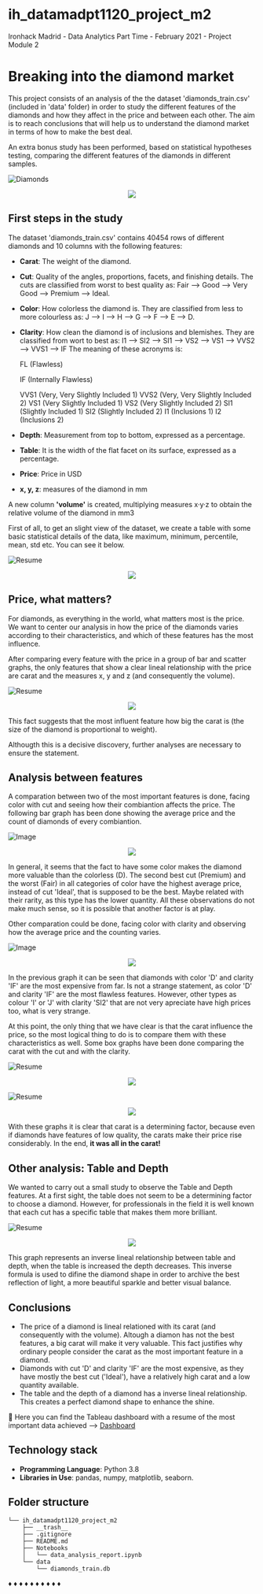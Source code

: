 # ih_datamadpt1120_project_m2
Ironhack Madrid - Data Analytics Part Time - February 2021 - Project Module 2


# **Breaking into the diamond market**
This project consists of an analysis of the the dataset 'diamonds_train.csv' (included in 'data' folder) in order to study the different features of the diamonds and how they affect in the price and between each other. The aim is to reach conclusions that will help us to understand the diamond market in terms of how to make the best deal. 

An extra bonus study has been performed, based on statistical hypotheses testing, comparing the different features of the diamonds in different samples.


![Diamonds](https://github.com/VickyViana/ih_datamadpt1120_project_m2/tree/main/__trash__/diamonds.jpg)
<p align="center"><img src="https://github.com/VickyViana/ih_datamadpt1120_project_m2/tree/main/__trash__/diamonds.jpg"></p>


## **First steps in the study**
The dataset 'diamonds_train.csv' contains 40454 rows of different diamonds and 10 columns with the following features:

- **Carat**: The weight of the diamond.
- **Cut**: Quality of the angles, proportions, facets, and finishing details. The cuts are classified from worst to best quality as: Fair --> Good --> Very Good --> Premium --> Ideal.
- **Color**: How colorless the diamond is. They are classified from less to more colourless as: J --> I --> H --> G --> F --> E --> D.
- **Clarity**: How clean the diamond is of inclusions and blemishes. They are classified from wort to best as: I1 --> SI2 --> SI1 --> VS2 --> VS1 --> VVS2 --> VVS1 --> IF
The meaning of these acronyms is:

	FL (Flawless)
	
	IF (Internally Flawless)
	
	VVS1 (Very, Very Slightly Included 1)
	VVS2 (Very, Very Slightly Included 2)
	VS1 (Very Slightly Included 1)
	VS2 (Very Slightly Included 2)
	SI1 (Slightly Included 1)
	SI2 (Slightly Included 2)
	I1 (Inclusions 1)
	I2 (Inclusions 2)
- **Depth**: Measurement from top to bottom, expressed as a percentage.
- **Table**: It is the width of the flat facet on its surface, expressed as a percentage.
- **Price**: Price in USD
- **x, y, z**: measures of the diamond in mm

A new column **'volume'** is created, multiplying measures x·y·z to obtain the relative volume of the diamond in mm3


First of all, to get an slight view of the dataset, we create a table with some basic statistical details of the data, like maximum, minimum, percentile, mean, std etc. You can see it below.

![Resume](https://github.com/VickyViana/ih_datamadpt1120_project_m2/tree/main/__trash__/resume_table.png)
<p align="center"><img src="https://github.com/VickyViana/ih_datamadpt1120_project_m2/tree/main/__trash__/resume_table.png"></p>



## **Price, what matters?**

For diamonds, as everything in the world, what matters most is the price. We want to center our analysis in how the price of the diamonds varies according to their characteristics, and which of these features has the most influence.

After comparing every feature with the price in a group of bar and scatter graphs, the only features that show a clear lineal relationship with the price are carat and the measures x, y and z (and consequently the volume). 

![Resume](https://github.com/VickyViana/ih_datamadpt1120_project_m2/tree/main/__trash__/carat_lineal.png)
<p align="center"><img src="https://github.com/VickyViana/ih_datamadpt1120_project_m2/tree/main/__trash__/carat_lineal.png"></p>

This fact suggests that the most influent feature how big the carat is (the size of  the diamond is proportional to weight).

Althougth this is a decisive discovery, further analyses are necessary to ensure the statement.

## **Analysis between features**

A comparation between two of the most important features is done, facing color with cut and seeing how their combiantion affects the price. The following bar graph has been done showing the average price and the count of diamonds of every combiantion.

![Image](https://github.com/VickyViana/ih_datamadpt1120_project_m2/tree/main/__trash__/Color-Cut_Analysis.png)
<p align="center"><img src="https://github.com/VickyViana/ih_datamadpt1120_project_m2/tree/main/__trash__/Color-Cut_Analysis.png"></p>

In general, it seems that the fact to have some color makes the diamond more valuable than the colorless (D). The second best cut (Premium) and the worst (Fair) in all categories of color have the highest average price, instead of cut 'Ideal', that is supposed to be the best. 
Maybe related with their rarity, as this type has the lower quantity. All these observations do not make much sense, so it is possible that another factor is at play.

Other comparation could be done, facing color with clarity and observing how the average price and the counting varies.

![Image](https://github.com/VickyViana/ih_datamadpt1120_project_m2/tree/main/__trash__/Color-Clarity_Analysis.png)
<p align="center"><img src="https://github.com/VickyViana/ih_datamadpt1120_project_m2/tree/main/__trash__/Color-Clarity_Analysis.png"></p>
 
In the previous graph it can be seen that diamonds with color 'D' and clarity 'IF' are the most expensive from far. Is not a strange statement, as color 'D' and clarity 'IF' are the most flawless features. However, other types as colour 'I' or 'J' with clarity 'SI2' that are not very apreciate have high prices too, what is very strange.

At this point, the only thing that we have clear is that the carat influence the price, so the most logical thing to do is to compare them with these characteristics as well. Some box graphs have been done comparing the carat with the cut and with the clarity.

![Resume](https://github.com/VickyViana/ih_datamadpt1120_project_m2/tree/main/__trash__/box_cut.png)
<p align="center"><img src="https://github.com/VickyViana/ih_datamadpt1120_project_m2/tree/main/__trash__/box_cut.png"></p>
 
![Resume](https://github.com/VickyViana/ih_datamadpt1120_project_m2/tree/main/__trash__/box_cut.png)
<p align="center"><img src="https://github.com/VickyViana/ih_datamadpt1120_project_m2/tree/main/__trash__/box_clarity.png"></p>
 
 With these graphs it is clear that carat is a determining factor, because even if diamonds have features of low quality, the carats make their price rise considerably. In the end, **it was all in the carat!**


## **Other analysis: Table and Depth**

We wanted to carry out a small study to observe the Table and Depth features. At a first sight, the table does not seem to be a determining factor to choose a diamond. 
However, for professionals in the field it is well known that each cut has a specific table that makes them more brilliant.

![Resume](https://github.com/VickyViana/ih_datamadpt1120_project_m2/tree/main/__trash__/table_depth.png)
<p align="center"><img src="https://github.com/VickyViana/ih_datamadpt1120_project_m2/tree/main/__trash__/table_depth.png"></p>

This graph represents an inverse lineal relationship between table and depth, when the table is increased the depth decreases. 
This inverse formula is used to difine the diamond shape in order to archive the best reflection of light, a more beautiful sparkle and better visual balance.


## **Conclusions**

- The price of a diamond is lineal relationed with its carat (and consequently with the volume). Altough a diamon has not the best features, a big carat will make it very valuable. This fact justifies why ordinary people consider the carat as the most important feature in a diamond.
- Diamonds with cut 'D' and clarity 'IF' are the most expensive, as they have mostly the best cut ('Ideal'), have a relatively high carat and a low quantity available.
- The table and the depth of a diamond has a inverse lineal relationship. This creates a perfect diamond shape to enhance the shine.


:bell: Here you can find the Tableau dashboard with a resume of the most important data achieved --> [Dashboard](https://public.tableau.com/profile/maria.victoria.viana.colino#!/vizhome/ih_datamadpt1120_project_m2-Diamonds/DashboardDiamonds?publish=yes)


## **Technology stack**

- **Programming Language**: Python 3.8
- **Libraries in Use**: pandas, numpy, matplotlib, seaborn.



## **Folder structure**
```
└── ih_datamadpt1120_project_m2
    ├── __trash__
    ├── .gitignore
    ├── README.md
    ├── Notebooks
    │   └── data_analysis_report.ipynb
    └── data
        └── diamonds_train.db
```     
   
     
:diamonds: :diamonds: :diamonds: :diamonds: :diamonds: :diamonds: :diamonds: :diamonds: :diamonds: :diamonds:
 

 
